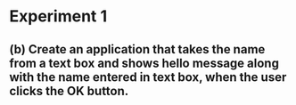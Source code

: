 
# Experiment 1

## (b) Create an application that takes the name from a text box and shows hello message along with the name entered in text box, when the user clicks the OK button.
